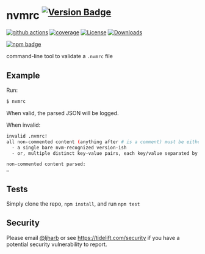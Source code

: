 # nvmrc <sup>[![Version Badge][npm-version-svg]][package-url]</sup>

[![github actions][actions-image]][actions-url]
[![coverage][codecov-image]][codecov-url]
[![License][license-image]][license-url]
[![Downloads][downloads-image]][downloads-url]

[![npm badge][npm-badge-png]][package-url]

command-line tool to validate a `.nvmrc` file

## Example

Run:
```sh
$ nvmrc
```

When valid, the parsed JSON will be logged.

When invalid:
```sh
invalid .nvmrc!
all non-commented content (anything after # is a comment) must be either:
  - a single bare nvm-recognized version-ish
  - or, multiple distinct key-value pairs, each key/value separated by a single equals sign (=)

non-commented content parsed:
…
```

## Tests
Simply clone the repo, `npm install`, and run `npm test`

## Security

Please email [@ljharb](https://github.com/ljharb) or see https://tidelift.com/security if you have a potential security vulnerability to report.

[package-url]: https://npmjs.org/package/nvmrc
[npm-version-svg]: https://versionbadg.es/nvm-sh/nvmrc.svg
[deps-svg]: https://david-dm.org/nvm-sh/nvmrc.svg
[deps-url]: https://david-dm.org/nvm-sh/nvmrc
[dev-deps-svg]: https://david-dm.org/nvm-sh/nvmrc/dev-status.svg
[dev-deps-url]: https://david-dm.org/nvm-sh/nvmrc#info=devDependencies
[npm-badge-png]: https://nodei.co/npm/nvmrc.png?downloads=true&stars=true
[license-image]: https://img.shields.io/npm/l/nvmrc.svg
[license-url]: LICENSE
[downloads-image]: https://img.shields.io/npm/dm/nvmrc.svg
[downloads-url]: https://npm-stat.com/charts.html?package=nvmrc
[codecov-image]: https://codecov.io/gh/nvm-sh/nvmrc/branch/main/graphs/badge.svg
[codecov-url]: https://app.codecov.io/gh/nvm-sh/nvmrc/
[actions-image]: https://img.shields.io/endpoint?url=https://github-actions-badge-u3jn4tfpocch.runkit.sh/nvm-sh/nvmrc
[actions-url]: https://github.com/nvm-sh/nvmrc/actions
